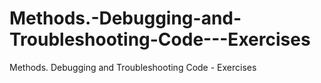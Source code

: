 # Methods.-Debugging-and-Troubleshooting-Code---Exercises
Methods. Debugging and Troubleshooting Code - Exercises
